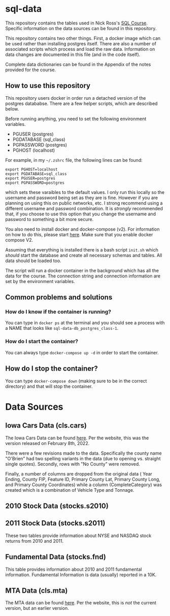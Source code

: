 # sql-data

This repository contains the tables used in Nick Ross's [SQL Course](https://www.nickross.site/datamanagement/). Specific information on the data sources can be found in this repository.

This repository contains two other things. First, a docker image which can be used rather than installing postgres itself. There are also a number of associated scripts which process and load the raw data. Information on data changes are documented in this file (and in the code itself).

Complete data dictionaries can be found in the Appendix of the notes provided for the course.

## How to use this repository

This repository users docker in order run a detached version of the postgres datababse. There are a few helper scripts, which are described below.

Before running anything, you need to set the following environment variables. 

* PGUSER (postgres)
* PGDATABASE (sql_class)
* PGPASSWORD (postgres)
* PGHOST (localhost)

For example, in my `~/.zshrc` file, the following lines can be found:

```
export PGHOST=localhost
export PGDATABASE=sql_class
export PGUSER=postgres
export PGPASSWORD=postgres
```

which sets these varaibles to the default values. I only run this locally so the username and password being set as they are is fine. However if you are planning on using this on public networks, etc. I strong recommend using a different username and password combination. It is *strongly* recommended that, if you choose to use this option that you change the username and password to something a bit more secure.

You also need to install docker and docker-compose (v2). For information on how to do this, please start [here](https://docs.docker.com/compose/install/). Make sure that you enable docker compose V2.

Assuming that everything is installed there is a bash script `init.sh` which _should_ start the database and create all necessary schemas and tables. All data should be loaded too.

The script will run a docker container in the background which has all the data for the course. The connection string and connection information are set by the environment variables. 

## Common problems and solutions

### How do I know if the container is running? 

You can type in `docker ps`  at the terminal and you should see a process with a NAME that looks like `sql-data-db_postgres_class-1`. 

### How do I start the container?

You can always type `docker-compose up -d` in order to start the container.

## How do I stop the container?

You can type `docker-compose down` (making sure to be in the correct directory) and that will stop the container. 

# Data Sources

## Iowa Cars Data (cls.cars)

The Iowa Cars Data can be found [here](https://data.iowa.gov/Transportation-Operations/Iowa-Fleet-Summary-By-Year-County-And-Vehicle-Type/6rrx-2vwt). Per the website, this was the version released on February 8th, 2022. 

There were a few revisions made to the data. Specifically the county name "O'Brien" had two spelling variants in the data (due to opening vs. straight single quotes). Secondly, rows with "No County" were removed. 

Finally, a number of columns are dropped from the original data ( Year Ending, County FIP, Feature ID, Primary County Lat, Primary County Long, and Primary County Coordinates) while a column (CompleteCategory) was created which is a combination of Vehicle Type and Tonnage.

## 2010 Stock Data (stocks.s2010)

## 2011 Stock Data (stocks.s2011)

These two tables provide information about NYSE and NASDAQ stock returns from 2010 and 2011. 

## Fundamental Data (stocks.fnd)

This table provides information about 2010 and 2011 fundamental information. Fundamental Information is data (usually) reported in a 10K. 

## MTA Data (cls.mta)

The MTA data can be found [here](https://catalog.data.gov/dataset/hourly-traffic-on-metropolitan-transportation-authority-mta-bridges-and-tunnels-beginning-). Per the website, this is _not_ the current version, but an earlier version.



